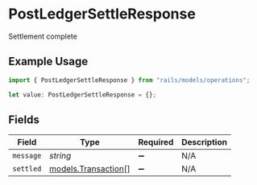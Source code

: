 # PostLedgerSettleResponse

Settlement complete

## Example Usage

```typescript
import { PostLedgerSettleResponse } from "rails/models/operations";

let value: PostLedgerSettleResponse = {};
```

## Fields

| Field                                               | Type                                                | Required                                            | Description                                         |
| --------------------------------------------------- | --------------------------------------------------- | --------------------------------------------------- | --------------------------------------------------- |
| `message`                                           | *string*                                            | :heavy_minus_sign:                                  | N/A                                                 |
| `settled`                                           | [models.Transaction](../../models/transaction.md)[] | :heavy_minus_sign:                                  | N/A                                                 |